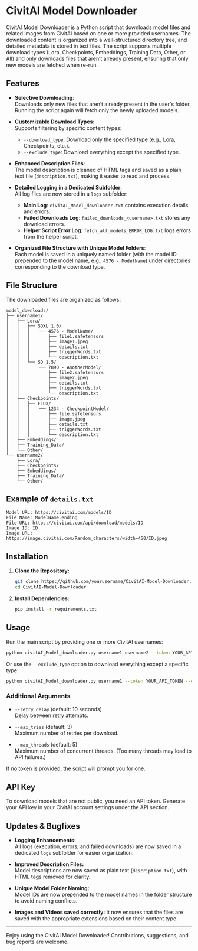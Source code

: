 # CivitAI Model Downloader

CivitAI Model Downloader is a Python script that downloads model files and related images from CivitAI based on one or more provided usernames. The downloaded content is organized into a well-structured directory tree, and detailed metadata is stored in text files. The script supports multiple download types (Lora, Checkpoints, Embeddings, Training Data, Other, or All) and only downloads files that aren’t already present, ensuring that only new models are fetched when re-run.

## Features

- **Selective Downloading**:  
  Downloads only new files that aren’t already present in the user's folder. Running the script again will fetch only the newly uploaded models.

- **Customizable Download Types**:  
  Supports filtering by specific content types:
  - `--download_type`: Download only the specified type (e.g., Lora, Checkpoints, etc.).
  - `--exclude_type`: Download everything except the specified type.

- **Enhanced Description Files**:  
  The model description is cleaned of HTML tags and saved as a plain text file (`description.txt`), making it easier to read and process.

- **Detailed Logging in a Dedicated Subfolder**:  
  All log files are now stored in a `logs` subfolder:
  - **Main Log**: `civitAI_Model_downloader.txt` contains execution details and errors.
  - **Failed Downloads Log**: `failed_downloads_<username>.txt` stores any download errors.
  - **Helper Script Error Log**: `fetch_all_models_ERROR_LOG.txt` logs errors from the helper script.

- **Organized File Structure with Unique Model Folders**:  
  Each model is saved in a uniquely named folder (with the model ID prepended to the model name, e.g., `4576 - ModelName`) under directories corresponding to the download type.

## File Structure

The downloaded files are organized as follows:

```
model_downloads/
├── username1/
│   ├── Lora/
│   │   ├── SDXL 1.0/
│   │   │   └── 4576 - ModelName/
│   │   │       ├── file1.safetensors
│   │   │       ├── image1.jpeg
│   │   │       ├── details.txt
│   │   │       ├── triggerWords.txt
│   │   │       └── description.txt
│   │   └── SD 1.5/
│   │       └── 7890 - AnotherModel/
│   │           ├── file2.safetensors
│   │           ├── image2.jpeg
│   │           ├── details.txt
│   │           ├── triggerWords.txt
│   │           └── description.txt
│   ├── Checkpoints/
│   │   ├── FLUX/
│   │   │   └── 1234 - CheckpointModel/
│   │   │       ├── file.safetensors
│   │   │       ├── image.jpeg
│   │   │       ├── details.txt
│   │   │       ├── triggerWords.txt
│   │   │       └── description.txt       
│   ├── Embeddings/
│   ├── Training_Data/
│   └── Other/
└── username2/
    ├── Lora/
    ├── Checkpoints/
    ├── Embeddings/
    ├── Training_Data/
    └── Other/
```

## Example of `details.txt`

```
Model URL: https://civitai.com/models/ID
File Name: ModelName.ending
File URL: https://civitai.com/api/download/models/ID
Image ID: ID
Image URL: https://image.civitai.com/Random_characters/width=450/ID.jpeg
```

## Installation

1. **Clone the Repository:**
   ```bash
   git clone https://github.com/yourusername/CivitAI-Model-Downloader.git
   cd CivitAI-Model-Downloader
   ```

2. **Install Dependencies:**
   ```bash
   pip install -r requirements.txt
   ```

## Usage

Run the main script by providing one or more CivitAI usernames:
```bash
python civitAI_Model_downloader.py username1 username2 --token YOUR_API_TOKEN --download_type Checkpoints
```
Or use the `--exclude_type` option to download everything except a specific type:
```bash
python civitAI_Model_downloader.py username1 --token YOUR_API_TOKEN --exclude_type Embeddings
```

### Additional Arguments

- `--retry_delay` (default: 10 seconds)  
  Delay between retry attempts.

- `--max_tries` (default: 3)  
  Maximum number of retries per download.

- `--max_threads` (default: 5)  
  Maximum number of concurrent threads. (Too many threads may lead to API failures.)

If no token is provided, the script will prompt you for one.

## API Key

To download models that are not public, you need an API token. Generate your API key in your CivitAI account settings under the API section.

## Updates & Bugfixes

- **Logging Enhancements:**  
  All logs (execution, errors, and failed downloads) are now saved in a dedicated `logs` subfolder for easier organization.

- **Improved Description Files:**  
  Model descriptions are now saved as plain text (`description.txt`), with HTML tags removed for clarity.

- **Unique Model Folder Naming:**  
  Model IDs are now prepended to the model names in the folder structure to avoid naming conflicts.
  
- **Images and Videos saved correctly:**
  It now ensures that the files are saved with the appropriate extensions based on their content type.

---

Enjoy using the CivitAI Model Downloader! Contributions, suggestions, and bug reports are welcome.